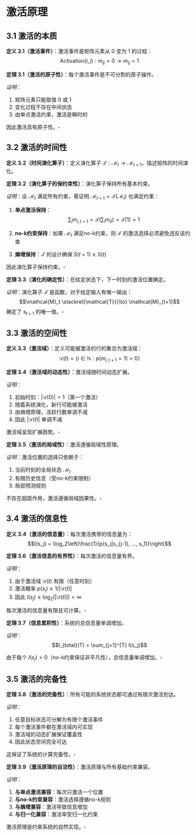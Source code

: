 # 激活原理

## 3.1 激活的本质

**定义 3.1（激活事件）**：激活事件是矩阵元素从 0 变为 1 的过程：
$$\text{Activation}(i,j): m_{ij} = 0 \to m_{ij} = 1$$

**定理 3.1（激活的原子性）**：每个激活事件是不可分割的原子操作。

*证明*：
1. 矩阵元素只能取值 0 或 1
2. 变化过程不存在中间状态
3. 由单点激活约束，激活是瞬时的

因此激活具有原子性。$\square$

## 3.2 激活的时间性

**定义 3.2（时间演化算子）**：定义演化算子 $\mathcal{T}: \mathcal{M}_t \to \mathcal{M}_{t+1}$，描述矩阵的时间演化。

**定理 3.2（演化算子的保约束性）**：演化算子保持所有基本约束。

*证明*：设 $\mathcal{M}_t$ 满足所有约束，需证明 $\mathcal{M}_{t+1} = \mathcal{T}(\mathcal{M}_t)$ 也满足约束：

1. **单点激活保持**：
   $$\sum_i m_{i,t+1} = \mathcal{T}\left(\sum_i m_{it}\right) = \mathcal{T}(1) = 1$$

2. **no-k约束保持**：如果 $\mathcal{M}_t$ 满足no-k约束，则 $\mathcal{T}$ 的激活选择必须避免违反该约束

3. **熵增保持**：$\mathcal{T}$ 的设计确保 $S(t+1) \geq S(t)$

因此演化算子保持约束。$\square$

**定理 3.3（演化的确定性）**：在给定状态下，下一时刻的激活位置确定。

*证明*：演化算子 $\mathcal{T}$ 是函数，对于给定输入有唯一输出：
$$\mathcal{M}_t \stackrel{\mathcal{T}}{\to} \mathcal{M}_{t+1}$$
确定了 $s_{t+1}$ 的唯一值。$\square$

## 3.3 激活的空间性

**定义 3.3（激活域）**：定义可能被激活的行的集合为激活域：
$$\mathcal{D}(t) = \{i \in \mathbb{N} : p(m_{i,t+1} = 1) > 0\}$$

**定理 3.4（激活域的动态性）**：激活域随时间动态扩展。

*证明*：
1. 初始时刻：$|\mathcal{D}(0)| = 1$（第一个激活）
2. 随着系统演化，新行可能被激活
3. 由熵增原理，活跃行数单调不减
4. 因此 $|\mathcal{D}(t)|$ 单调不减

激活域呈现扩展趋势。$\square$

**定理 3.5（激活的局域性）**：激活遵循局域性原理。

*证明*：激活位置的选择只依赖于：
1. 当前时刻的全局状态 $\mathcal{M}_t$
2. 有限历史信息（受no-k约束限制）
3. 局部预测规则

不存在超距作用，激活遵循局域因果性。$\square$

## 3.4 激活的信息性

**定义 3.4（激活的信息量）**：每次激活携带的信息量为：
$$I(s_j) = \log_2\left(\frac{1}{p(s_j|s_{j-1}, ..., s_1)}\right)$$

**定理 3.6（激活信息的有界性）**：每次激活的信息量有界。

*证明*：
1. 由于激活域 $\mathcal{D}(t)$ 有限（任意时刻）
2. 激活概率 $p(s_j) \geq 1/|\mathcal{D}(t)|$
3. 因此 $I(s_j) \leq \log_2(|\mathcal{D}(t)|) < \infty$

每次激活的信息量有限且可计算。$\square$

**定理 3.7（信息累积性）**：系统的总信息量单调增加。

*证明*：
$$I_{total}(T) = \sum_{j=1}^{T} I(s_j)$$

由于每个 $I(s_j) > 0$（no-k约束保证非平凡性），总信息量单调增加。$\square$

## 3.5 激活的完备性

**定理 3.8（激活的完备性）**：所有可能的系统状态都可通过有限次激活到达。

*证明*：
1. 任意目标状态可分解为有限个激活事件
2. 每个激活事件都在激活域内可实现
3. 激活域的动态扩展保证覆盖性
4. 因此状态空间完全可达

这保证了系统的计算完备性。$\square$

**定理 3.9（激活原理的自洽性）**：激活原理与所有基础约束兼容。

*证明*：
1. **与单点激活兼容**：每次只激活一个位置
2. **与no-k约束兼容**：激活选择遵循no-k规则
3. **与熵增兼容**：激活导致信息增加
4. **与归一化兼容**：激活率受归一化约束

激活原理是约束系统的自然实现。$\square$